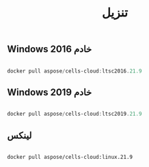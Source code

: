﻿---
title: تنزيل
second_title: Aspose.Cells Cloud Documen
type: docs
url: /ar/docker/downloads/
description: تنزيل صور Aspose.Cells Cloud Docker
weight: 30
kwords: Excel، Office السحابة، REST API، جدول بيانات، PDF، CSV، Json، Markdown، تنزيل
---
##  Windows خادم 2016 ##

```powershell

docker pull aspose/cells-cloud:ltsc2016.21.9

```

##  Windows خادم 2019 ##

```powershell

docker pull aspose/cells-cloud:ltsc2019.21.9

```


##  لينكس ##

```sh

docker pull aspose/cells-cloud:linux.21.9

```
